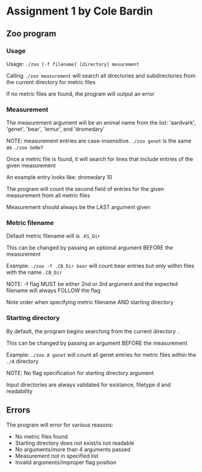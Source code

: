 # Assignment 1 by Cole Bardin

## Zoo program

### Usage

Usage: `./zoo [-f filename] [directory] mesurement`

Calling `./zoo measurement` will search all directories and subdirectories from the current directory for metric files

If no metric files are found, the program will output an error

### Measurement

The measurement argument will be an animal name from the list: 'aardvark', 'genet', 'bear', 'lemur', and 'dromedary'

NOTE: measurement entries are case-insensitive. `./zoo genet` is the same as `./zoo GeNeT`

Once a metric file is found, it will search for lines that include entries of the given measurement

An example entry looks like: dromedary 10

The program will count the second field of entries for the given measurement from all metric files

Measurement should always be the LAST argument given

### Metric filename

Default metric filename will is `.KS_Dir`

This can be changed by passing an optional argument BEFORE the measurement

Example: `./zoo -f .CB_Dir bear` will count bear entries but only within files with the name `.CB_Dir`

NOTE: -f flag MUST be either 2nd or 3rd argument and the expected filename will always FOLLOW the flag

Note order when specifying metric filename AND starting directory

### Starting directory

By default, the program begins searching from the current directory `.`

This can be changed by passing an argument BEFORE the measurement

Example: `./zoo A genet` will count all genet entries for metric files within the `./A` directory

NOTE: No flag specification for starting directory argument

Input directories are always validated for existance, filetype d and readability

## Errors

The program will error for various reasons:
- No metric files found
- Starting directory does not exist/is not readable
- No arguments/more than 4 arguments passed
- Measurement not in specified list
- Invalid arguments/improper flag position
